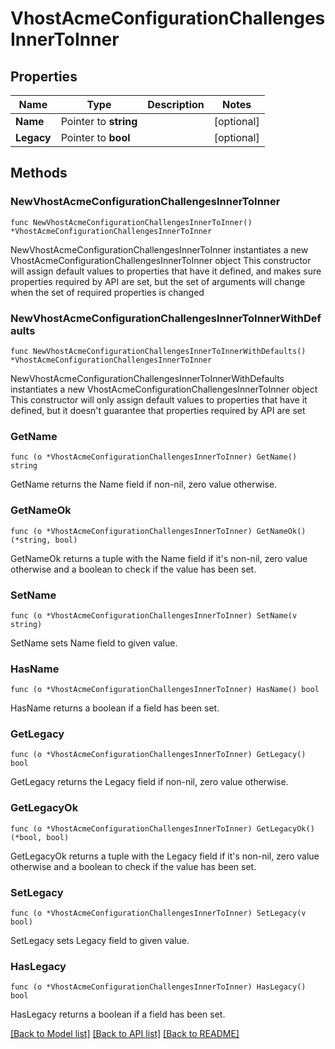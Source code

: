 # VhostAcmeConfigurationChallengesInnerToInner

## Properties

Name | Type | Description | Notes
------------ | ------------- | ------------- | -------------
**Name** | Pointer to **string** |  | [optional] 
**Legacy** | Pointer to **bool** |  | [optional] 

## Methods

### NewVhostAcmeConfigurationChallengesInnerToInner

`func NewVhostAcmeConfigurationChallengesInnerToInner() *VhostAcmeConfigurationChallengesInnerToInner`

NewVhostAcmeConfigurationChallengesInnerToInner instantiates a new VhostAcmeConfigurationChallengesInnerToInner object
This constructor will assign default values to properties that have it defined,
and makes sure properties required by API are set, but the set of arguments
will change when the set of required properties is changed

### NewVhostAcmeConfigurationChallengesInnerToInnerWithDefaults

`func NewVhostAcmeConfigurationChallengesInnerToInnerWithDefaults() *VhostAcmeConfigurationChallengesInnerToInner`

NewVhostAcmeConfigurationChallengesInnerToInnerWithDefaults instantiates a new VhostAcmeConfigurationChallengesInnerToInner object
This constructor will only assign default values to properties that have it defined,
but it doesn't guarantee that properties required by API are set

### GetName

`func (o *VhostAcmeConfigurationChallengesInnerToInner) GetName() string`

GetName returns the Name field if non-nil, zero value otherwise.

### GetNameOk

`func (o *VhostAcmeConfigurationChallengesInnerToInner) GetNameOk() (*string, bool)`

GetNameOk returns a tuple with the Name field if it's non-nil, zero value otherwise
and a boolean to check if the value has been set.

### SetName

`func (o *VhostAcmeConfigurationChallengesInnerToInner) SetName(v string)`

SetName sets Name field to given value.

### HasName

`func (o *VhostAcmeConfigurationChallengesInnerToInner) HasName() bool`

HasName returns a boolean if a field has been set.

### GetLegacy

`func (o *VhostAcmeConfigurationChallengesInnerToInner) GetLegacy() bool`

GetLegacy returns the Legacy field if non-nil, zero value otherwise.

### GetLegacyOk

`func (o *VhostAcmeConfigurationChallengesInnerToInner) GetLegacyOk() (*bool, bool)`

GetLegacyOk returns a tuple with the Legacy field if it's non-nil, zero value otherwise
and a boolean to check if the value has been set.

### SetLegacy

`func (o *VhostAcmeConfigurationChallengesInnerToInner) SetLegacy(v bool)`

SetLegacy sets Legacy field to given value.

### HasLegacy

`func (o *VhostAcmeConfigurationChallengesInnerToInner) HasLegacy() bool`

HasLegacy returns a boolean if a field has been set.


[[Back to Model list]](../README.md#documentation-for-models) [[Back to API list]](../README.md#documentation-for-api-endpoints) [[Back to README]](../README.md)


